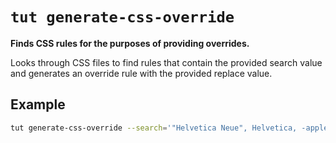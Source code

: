# `tut generate-css-override`

**Finds CSS rules for the purposes of providing overrides.**

Looks through CSS files to find rules that contain the provided search value and generates an override rule with the provided replace value.

## Example

```bash
tut generate-css-override --search='"Helvetica Neue", Helvetica, -apple-system, BlinkMacSystemFont, Roboto, Arial, sans-serif' --replace="font-family: inherit;"
```
